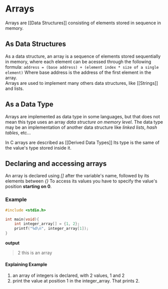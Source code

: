# Arrays
Arrays are [[Data Structures]] consisting of elements stored in sequence in memory.

## As Data Structures
As a data structure, an array is a sequence of elements stored sequentially in memory, where each element can be acessed through the following formula:
`
address = (base address) + (element index * size of a single element)
`
Where base address is the address of the first element in the array.  
Arrays are used to implement many others data structures, like [[Strings]] and lists.

## As a Data Type
Arrays are implemented as data type in some languages, but that does not mean this type uses an array *data structure on memory level*. The data type may be an implementation of another data structure like *linked lists*, *hash tables*, etc...

In C arrays are described as [[Derived Data Types]]
Its type is the same of the value's type stored inside it.

## Declaring and accessing arrays
An array is declared using *[]* after the variable's name, followed by its elements between *{}*
To access its values you have to specify the value's position **starting on 0**.

### Example
```C
#include <stdio.h>

int main(void){
    int integer_array[] = {1, 2};
    printf("%d\n", integer_array[1]);
}
```
**output**
> 2
> this is an array

#### Explaining Example
1. an array of integers is declared, with 2 values, 1 and 2
2. print the value at position 1 in the integer_array. That prints 2.
